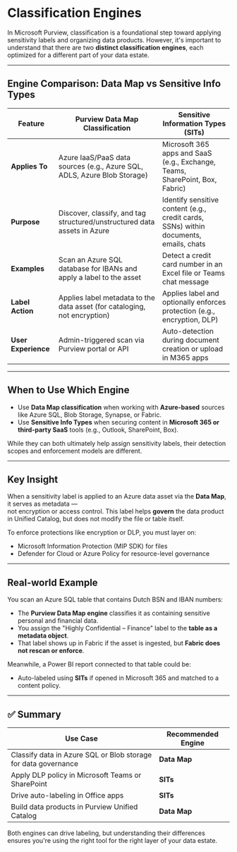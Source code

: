 # Classification Engines

In Microsoft Purview, classification is a foundational step toward applying sensitivity labels and organizing data products. However, it's important to understand that there are two **distinct classification engines**, each optimized for a different part of your data estate.

---

## Engine Comparison: Data Map vs Sensitive Info Types

| Feature | **Purview Data Map Classification** | **Sensitive Information Types (SITs)** |
|--------|--------------------------------------|----------------------------------------|
| **Applies To** | Azure IaaS/PaaS data sources (e.g., Azure SQL, ADLS, Azure Blob Storage) | Microsoft 365 apps and SaaS (e.g., Exchange, Teams, SharePoint, Box, Fabric) |
| **Purpose** | Discover, classify, and tag structured/unstructured data assets in Azure | Identify sensitive content (e.g., credit cards, SSNs) within documents, emails, chats |
| **Examples** | Scan an Azure SQL database for IBANs and apply a label to the asset | Detect a credit card number in an Excel file or Teams chat message |
| **Label Action** | Applies label metadata to the data asset (for cataloging, not encryption) | Applies label and optionally enforces protection (e.g., encryption, DLP) |
| **User Experience** | Admin-triggered scan via Purview portal or API | Auto-detection during document creation or upload in M365 apps |

---

## When to Use Which Engine

- Use **Data Map classification** when working with **Azure-based** sources like Azure SQL, Blob Storage, Synapse, or Fabric.
- Use **Sensitive Info Types** when securing content in **Microsoft 365 or third-party SaaS** tools (e.g., Outlook, SharePoint, Box).

While they can both ultimately help assign sensitivity labels, their detection scopes and enforcement models are different.

---

## Key Insight

When a sensitivity label is applied to an Azure data asset via the **Data Map**, it serves as metadata —  
not encryption or access control. This label helps **govern** the data product in Unified Catalog, but does not modify the file or table itself.

To enforce protections like encryption or DLP, you must layer on:
- Microsoft Information Protection (MIP SDK) for files
- Defender for Cloud or Azure Policy for resource-level governance

---

## Real-world Example

You scan an Azure SQL table that contains Dutch BSN and IBAN numbers:
- The **Purview Data Map engine** classifies it as containing sensitive personal and financial data.
- You assign the "Highly Confidential – Finance" label to the **table as a metadata object**.
- That label shows up in Fabric if the asset is ingested, but **Fabric does not rescan or enforce**.

Meanwhile, a Power BI report connected to that table could be:
- Auto-labeled using **SITs** if opened in Microsoft 365 and matched to a content policy.

---

## ✅ Summary

| Use Case | Recommended Engine |
|----------|----------------------|
| Classify data in Azure SQL or Blob storage for data governance | **Data Map** |
| Apply DLP policy in Microsoft Teams or SharePoint | **SITs** |
| Drive auto-labeling in Office apps | **SITs** |
| Build data products in Purview Unified Catalog | **Data Map** |

Both engines can drive labeling, but understanding their differences ensures you're using the right tool for the right layer of your data estate.
